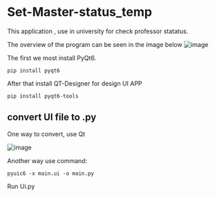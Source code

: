# Set-Master-status_temp

This application , use in university for check professor statatus.

The overview of the program can be seen in the image below
![image](https://user-images.githubusercontent.com/76733942/221227444-24e9511f-d14a-474f-843c-c958061c68a3.png)


The first we most install PyQt6.

``` pip install pyqt6 ```

After that install QT-Designer for design UI APP

```pip install pyqt6-tools```

## convert UI file to .py

One way to convert, use Qt

![image](https://user-images.githubusercontent.com/76733942/218256497-53cc2ada-3285-4af2-97ac-3f47f2350392.png)

Another way use command:

```pyuic6 -x main.ui -o main.py```


Run Ui.py
